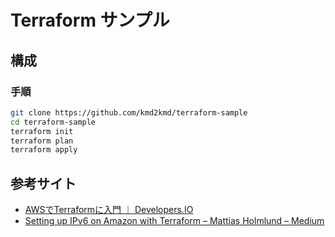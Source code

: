 # Terraform サンプル

## 構成

### 手順

```bash
git clone https://github.com/kmd2kmd/terraform-sample
cd terraform-sample
terraform init
terraform plan
terraform apply
```

## 参考サイト

- [AWSでTerraformに入門 ｜ Developers.IO](https://dev.classmethod.jp/cloud/terraform-getting-started-with-aws/)
- [Setting up IPv6 on Amazon with Terraform – Mattias Holmlund – Medium](https://medium.com/@mattias.holmlund/setting-up-ipv6-on-amazon-with-terraform-e14b3bfef577)
